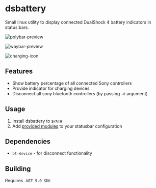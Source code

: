 # dsbattery
Small linux utility to display connected DualShock 4 battery indicators in status bars.

![polybar-preview](https://i.imgur.com/9r9o1hP.png)

![waybar-preview](https://i.imgur.com/GXa37M9.png)

![charging-icon](https://i.imgur.com/62s66R7.png)

## Features

* Show battery percentage of all connected Sony controllers
* Provide indicator for charging devices
* Disconnect all sony bluetooth controllers (by passing `-d` argument)

## Usage

1. Install dsbattery to `$PATH`
2. Add [provided modules](./modules/) to your statusbar configuration

## Dependencies

* `bt-device` - for disconnect functionality

## Building

Requires `.NET 5.0 SDK`
